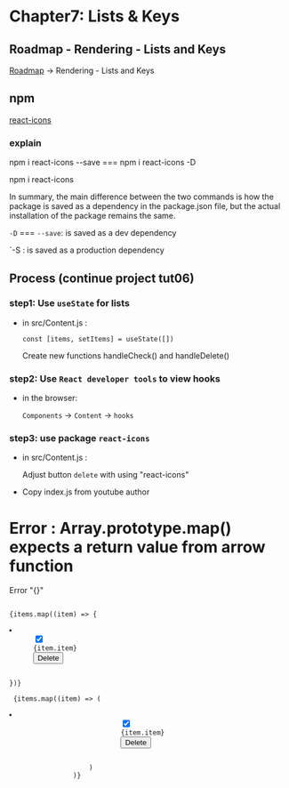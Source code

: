 # Chapter7: Lists & Keys

## Roadmap - Rendering - Lists and Keys

[Roadmap](https://roadmap.sh/react)    ->    Rendering - Lists and Keys

## npm

   [react-icons](https://www.npmjs.com/package/react-icons)

   ### explain

   npm i react-icons --save   ===  npm i react-icons -D

   npm i react-icons

   In summary, the main difference between the two commands is how the package is saved as a dependency in the package.json file, but the actual installation of the package remains the same.

   `-D` === `--save`: is saved as a dev dependency

   `-S : is saved as a production dependency

## Process (continue project tut06)

### step1: Use `useState` for lists

- in src/Content.js : 

   <code>const [items, setItems] = useState([])</code>

   Create new functions handleCheck() and handleDelete()

### step2: Use `React developer tools` to view hooks

- in the browser:

  `Components` -> `Content` -> `hooks`

### step3: use package `react-icons` 

- in src/Content.js : 
  
  Adjust button `delete` with using "react-icons"

- Copy index.js from youtube author

# Error : Array.prototype.map() expects a return value from arrow function

Error "{}"
<pre><code> 
{items.map((item) => {
   <li className="item" key={item.id}>
      <input
         type="checkbox"
         checked={item.checked}
      />
      <label>{item.item}</label>
      <button>Delete</button>
   </li>
})} 
</code></pre>

   <pre><code> {items.map((item) => (
                        <li className="item" key={item.id}>
                            <input
                                type="checkbox"
                                checked={item.checked}
                            />
                            <label>{item.item}</label>
                            <button>Delete</button>
                        </li>
                    )
                )} </code></pre>
